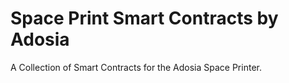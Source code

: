 # Space Print Smart Contracts by Adosia

A Collection of Smart Contracts for the Adosia Space Printer. 
